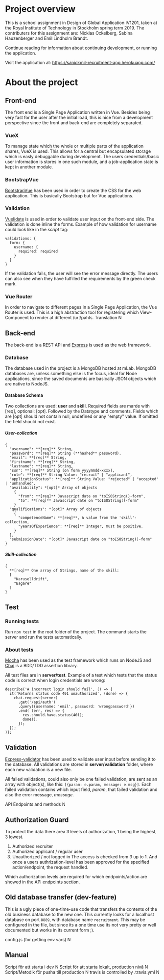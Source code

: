 # Project overview
This is a school assignment in Design of Global Application IV1201, taken at the Royal Institute of Technology in Stockholm spring term 2019. The contributers for this assignment are: Nicklas Ockelberg, Sabina Hauzenberger and Emil Lindholm Brandt.

Continue reading for information about continuing development, or running the application.

Visit the application at: https://sanickmil-recruitment-app.herokuapp.com/

# About the project

## Front-end
The front end is a Single Page Application written in Vue. Besides being very fast for the user after the initial load, this is nice from a development perspective since the front and back-end are completely separated.

### VueX
To manage state which the whole or multiple parts of the application shares, VueX is used. This allows for a central but encapsulated storage which is easly debuggable during development. The users credentials/basic user information is stores in one such module, and a job-application state is kept in another module.

### BootstrapVue
[BootstrapVue](https://bootstrap-vue.js.org/) has been used in order to create the CSS for the web application. This is basically Bootstrap but for Vue applications.

### Validation
[Vuelidate](https://monterail.github.io/vuelidate/) is used in order to validate user input on the front-end side. The validation is done inline the forms. Example of how validation for username could look like in the *script* tag:
```
validations: {
  form: {
    username: {
      required: required
    }
  }
}
```
If the validation fails, the user will see the error message directly. The users can also see when they have fulfilled the requirements by the green check mark.

### Vue Router
In order to navigate to different pages in a Single Page Application, the Vue Router is used. This is a high abstraction tool for registering which View-Component to render at different /url/pahts.
Translation N

## Back-end
The back-end is a REST API and [Express](https://expressjs.com/) is used as the web framework. 

### Database
The database used in the project is a MongoDB hosted at mLab. MongoDB databases are, unless something else is the focus, ideal for Node applications, since the saved documents are basically JSON objects which are native to NodeJS.

#### Database Schema
Two collections are used: **user** and **skill**.
Required fields are marde with [req], optional: [opt]. Followed by the Datatype and comments.
Fields which are [opt] should not contain null, undefined or any "empty" value. If omitted the field should not exist.

##### User-collection
```
{
  "username": **[req]** String,
  "password": **[req]** String (**hashed** password),
  "email": **[req]** String,
  "firstname": **[req]** String,
  "lastname": **[req]** String,
  "ssn": **[req]** String (on form yyyymmdd-xxxx),
  "role": **[req]** String Value: "recruit" | "applicant",
  "applicationStatus": **[req]** String Value: "rejected" | "accepted" | "unhandled",
  "availability": *[opt]* Array of objects
    {
      "from": **[req]** Javascript date on "toISOString()-form",
      "to": **[req]** Javascript date on "toISOString()-form"
    }
  "qualifications": *[opt]* Array of objects
    {
      "competenceName": **[req]**, A value from the 'skill'-collection,
      "yearsOfExperience": **[req]** Integer, must be positive.
    }
  ],
  "submissionDate": *[opt]* Javascript date on "toISOString()-form"
}
```

##### Skill-collection
```
{
  **[req]** One array of Strings, name of the skill:
  [
    "Karuselldrift",
    "Bagare"
  ]
}
```

## Test
### Running tests
Run ```npm test``` in the root folder of the project. The command starts the server and run the tests automatically.

### About tests
[Mocha](https://mochajs.org/) has been used as the test framework which runs on NodeJS and [Chai](https://www.chaijs.com/) is a BDD/TDD assertion library.

All test files are in **server/test**. Example of a test which tests that the status code is correct when login credentials are wrong:
```
describe('A incorrect login should fail', () => {
  it('Returns status code 401 unauthorized', (done) => {
    chai.request(server)
      .get('/api/auth')
      .query({username: 'emil', password: 'wrongpassword'})
      .end( (err, res) => {
        res.should.have.status(401);
        done();
      });
  });
)};
```

## Validation
[Express-validator](https://express-validator.github.io/docs/) has been used to validate user input before sending it to the database. All validations are stored in **server/validation** folder, where each new validation is a new file.

All failed validations, could also only be one failed validation, are sent as an array with object(s), like this: ```[{param: e.param, message: e.msg}]```. Each failed validation contains which input field, _param_, that failed validation and also the error message, _message_.

API Endpoints and methods N

## Authorization Guard
To protect the data there area 3 levels of authorization, 1 being the highest, 3 lowest.
1. Authorized recruiter
2. Authorized applicant / regular user
3. Unauthorized / not logged in
The access is checked from 3 up to 1. And once a users authrization-level has been approved for the specified action/endpoint, the request handled.

Which authorization levels are required for which endpoints/action are showed in the [API endpoints section](#api-endpoints-and-methods).

## Old database transfer (dev-feature)
This is a ugly piece of one-time-use code that transfers the contents of the old business database to the new one. This currently looks for a localhost database on port ```8889```, with database name ```recruitment```. This may be configured in the file, but since its a one time use its not very pretty or well documented but works in its current form ;).

config.js (for getting env vars) N

## Manual

Script för att starta i dev N
Script för att starta lokalt, production nivå N
Script/Metodik för pusha till production N
travis is controlled by .travis.yml N